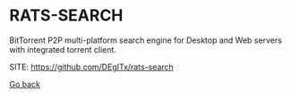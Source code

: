 # RATS-SEARCH

 BitTorrent P2P multi-platform search engine for Desktop
 and Web servers with integrated torrent client.
 
 SITE: https://github.com/DEgITx/rats-search

 [Go back](https://portable-linux-apps.github.io/apps.html)

